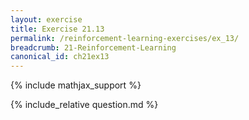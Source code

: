 ```yaml
---
layout: exercise
title: Exercise 21.13
permalink: /reinforcement-learning-exercises/ex_13/
breadcrumb: 21-Reinforcement-Learning
canonical_id: ch21ex13
---
```


{% include mathjax_support %}
<div id="hiddden">{% include_relative question.md %}</div>